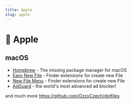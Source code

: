 ```yaml
---
title: Apple
slug: apple
---
```


#  Apple

## macOS

* [Homebrew](https://brew.sh/) - The missing package manager for macOS
* [Easy New File](https://itunes.apple.com/us/app/easy-new-file/id1162194131?ls=1&mt=12) - Finder extensions for create new File
* [New File Menu](https://itunes.apple.com/us/app/new-file-menu/id1064959555) - Finder extensions for create new File
* [AdGuard](https://adguard.com/) - the world's most advanced ad blocker!
            

and much more https://github.com/OzzyCzech/dotfiles